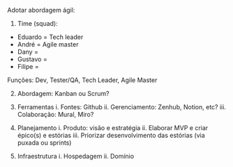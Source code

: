 Adotar abordagem ágil:

1. Time (squad):
- Eduardo = Tech leader
- André = Agile master
- Dany = 
- Gustavo = 
- Filipe = 

Funções: Dev, Tester/QA, Tech Leader, Agile Master


2. Abordagem: Kanban ou Scrum?


3. Ferramentas
i.	Fontes: Github
ii.	Gerenciamento: Zenhub, Notion, etc?
iii.	Colaboração: Mural, Miro?


4. Planejamento
i. 	Produto: visão e estratégia 
ii. 	Elaborar MVP e criar épico(s) e estórias
iii. 	Priorizar desenvolvimento das estórias (via puxada ou sprints)


5. Infraestrutura
i.	Hospedagem
ii. 	Domínio
